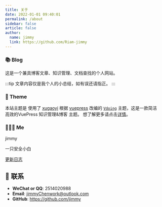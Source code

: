 ```yaml
---
title: 关于
date: 2022-01-01 09:40:01
permalink: /about
sidebar: false
article: false
author: 
  name: jimmy
  link: https://github.com/Riam-jimmy
---
```


### 📚 Blog

这是一个兼具博客文章、知识管理、文档查找的个人网站。

:::tip
文章内容仅是我个人的小总结，如有误还请指正。
:::

### 🎨 Theme
本站主题是 使用了 [xugaoyi](https://github.com/xugaoyi) 根据 [vuepress](https://vuepress.vuejs.org/zh/) 改编的 [`Vdoing`](https://github.com/xugaoyi/vuepress-theme-vdoing) 主题，这是一款简洁高效的VuePress 知识管理&博客 主题。 想了解更多请点击[详情](https://github.com/xugaoyi/vuepress-theme-vdoing)。


### 🧑🏼‍🦱 Me

jimmy

一只安全小白


[更新日志](https://github.com/jimmy/Blog/)


## :email: 联系

- **WeChat or QQ**: <a :href="qqUrl" class='qq'>2514020988</a>
- **Email**:  <a href="mailto:jimmyChenwork@outlook.com">jimmyChenwork@outlook.com</a>
- **GitHub**: <https://github.com/jimmy>


<script>
  export default {
    data(){
      return {
        qqUrl: 'tencent://message/?uin=2514020988&Site=&Menu=yes' 
      }
    },
    mounted(){
      const flag =  navigator.userAgent.match(/(phone|pad|pod|iPhone|iPod|ios|iPad|Android|Mobile|BlackBerry|IEMobile|MQQBrowser|JUC|Fennec|wOSBrowser|BrowserNG|WebOS|Symbian|Windows Phone)/i);
      if(flag){
        this.qqUrl = 'mqqwpa://im/chat?chat_type=wpa&uin=2514020988&version=1&src_type=web&web_src=oicqzone.com'
      }
    }
  }
</script>         